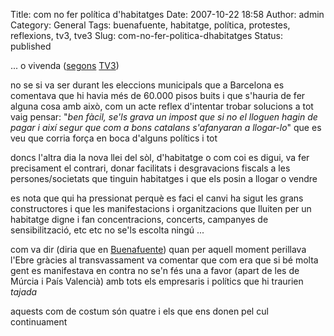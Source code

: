 Title: com no fer política d'habitatges
Date: 2007-10-22 18:58
Author: admin
Category: General
Tags: buenafuente, habitatge, política, protestes, reflexions, tv3, tve3
Slug: com-no-fer-politica-dhabitatges
Status: published

... o vivenda (<a href="http://silvia.badall.net/?p=31" target="_blank" rel="noopener">segons</a> <a href="http://www.tv3.cat" target="_blank" rel="noopener">TV3</a>)

no se si va ser durant les eleccions municipals que a Barcelona es comentava que hi havia més de 60.000 pisos buits i que s'hauria de fer alguna cosa amb això, com un acte reflex d'intentar trobar solucions a tot vaig pensar: "*ben fàcil, se'ls grava un impost que si no el lloguen hagin de pagar i així segur que com a bons catalans s'afanyaran a llogar-lo*" que es veu que corria força en boca d'alguns polítics i tot

doncs l'altra dia la nova llei del sòl, d'habitatge o com coi es digui, va fer precisament el contrari, donar facilitats i desgravacions fiscals a les persones/societats que tinguin habitatges i que els posin a llogar o vendre

es nota que qui ha pressionat perquè es faci el canvi ha sigut les grans constructores i que les manifestacions i organitzacions que lluiten per un habitatge digne i fan concentracions, concerts, campanyes de sensibilització, etc etc no se'ls escolta ningú ...

com va dir (diria que en <a href="http://ca.wikipedia.org/wiki/Buenafuente" target="_blank" rel="noopener">Buenafuente</a>) quan per aquell moment perillava l'Ebre gràcies al transvassament va comentar que com era que si bé molta gent es manifestava en contra no se'n fés una a favor (apart de les de Múrcia i País Valencià) amb tots els empresaris i polítics que hi traurien *tajada*

aquests com de costum són quatre i els que ens donen pel cul continuament
